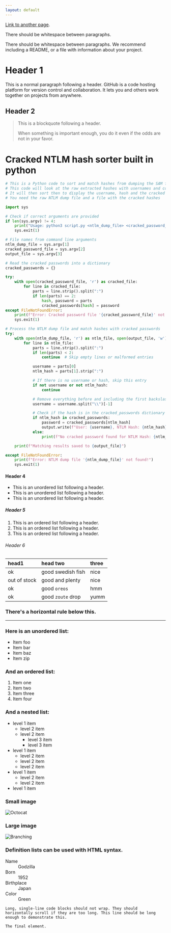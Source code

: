 ```yaml
---
layout: default
---
```

[Link to another page](./another-page.html).

There should be whitespace between paragraphs.

There should be whitespace between paragraphs. We recommend including a README, or a file with information about your project.

# Header 1

This is a normal paragraph following a header. GitHub is a code hosting platform for version control and collaboration. It lets you and others work together on projects from anywhere.

## Header 2

> This is a blockquote following a header.
>
> When something is important enough, you do it even if the odds are not in your favor.

# Cracked NTLM hash sorter built in python 
```python
# This is a Python code to sort and match hashes from dumping the SAM file.
# This code will look at the raw extracted hashes with usernames and compare then to the cracked hash with the clear text password
# It will then sort then to display the username, hash and the cracked password
# You need the raw NTLM dump file and a file with the cracked hashes

import sys

# Check if correct arguments are provided
if len(sys.argv) != 4:
    print("Usage: python3 script.py <ntlm_dump_file> <cracked_password_file> <output_file>")
    sys.exit(1)

# File names from command line arguments
ntlm_dump_file = sys.argv[1]
cracked_password_file = sys.argv[2]
output_file = sys.argv[3]

# Read the cracked passwords into a dictionary
cracked_passwords = {}

try:
    with open(cracked_password_file, 'r') as cracked_file:
        for line in cracked_file:
            parts = line.strip().split(":")
            if len(parts) == 2:
                hash, password = parts
                cracked_passwords[hash] = password
except FileNotFoundError:
    print(f"Error: Cracked password file '{cracked_password_file}' not found!")
    sys.exit(1)

# Process the NTLM dump file and match hashes with cracked passwords
try:
    with open(ntlm_dump_file, 'r') as ntlm_file, open(output_file, 'w') as output:
        for line in ntlm_file:
            parts = line.strip().split(":")
            if len(parts) < 2:
                continue  # Skip empty lines or malformed entries

            username = parts[0]
            ntlm_hash = parts[1].strip(":")

            # If there is no username or hash, skip this entry
            if not username or not ntlm_hash:
                continue

            # Remove everything before and including the first backslash (domain)
            username = username.split("\\")[-1]

            # Check if the hash is in the cracked_passwords dictionary
            if ntlm_hash in cracked_passwords:
                password = cracked_passwords[ntlm_hash]
                output.write(f"User: {username}, NTLM Hash: {ntlm_hash}, Cracked Password: {password}\n")
            else:
                print(f"No cracked password found for NTLM Hash: {ntlm_hash}")

    print(f"Matching results saved to {output_file}")

except FileNotFoundError:
    print(f"Error: NTLM dump file '{ntlm_dump_file}' not found!")
    sys.exit(1)
```

#### Header 4

*   This is an unordered list following a header.
*   This is an unordered list following a header.
*   This is an unordered list following a header.

##### Header 5

1.  This is an ordered list following a header.
2.  This is an ordered list following a header.
3.  This is an ordered list following a header.

###### Header 6

| head1        | head two          | three |
|:-------------|:------------------|:------|
| ok           | good swedish fish | nice  |
| out of stock | good and plenty   | nice  |
| ok           | good `oreos`      | hmm   |
| ok           | good `zoute` drop | yumm  |

### There's a horizontal rule below this.

* * *

### Here is an unordered list:

*   Item foo
*   Item bar
*   Item baz
*   Item zip

### And an ordered list:

1.  Item one
1.  Item two
1.  Item three
1.  Item four

### And a nested list:

- level 1 item
  - level 2 item
  - level 2 item
    - level 3 item
    - level 3 item
- level 1 item
  - level 2 item
  - level 2 item
  - level 2 item
- level 1 item
  - level 2 item
  - level 2 item
- level 1 item

### Small image

![Octocat](https://github.githubassets.com/images/icons/emoji/octocat.png)

### Large image

![Branching](https://guides.github.com/activities/hello-world/branching.png)


### Definition lists can be used with HTML syntax.

<dl>
<dt>Name</dt>
<dd>Godzilla</dd>
<dt>Born</dt>
<dd>1952</dd>
<dt>Birthplace</dt>
<dd>Japan</dd>
<dt>Color</dt>
<dd>Green</dd>
</dl>

```
Long, single-line code blocks should not wrap. They should horizontally scroll if they are too long. This line should be long enough to demonstrate this.
```

```
The final element.
```
